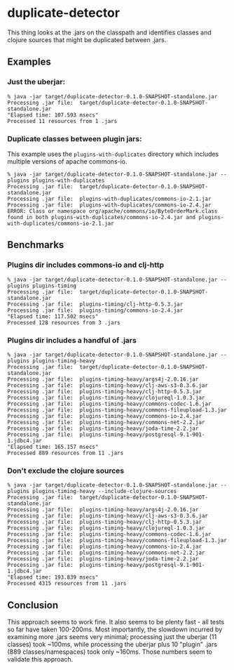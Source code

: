duplicate-detector
==================
This thing looks at the .jars on the classpath and identifies classes and clojure sources that might be duplicated between .jars.

## Examples
### Just the uberjar:
```
% java -jar target/duplicate-detector-0.1.0-SNAPSHOT-standalone.jar
Processing .jar file:  target/duplicate-detector-0.1.0-SNAPSHOT-standalone.jar
"Elapsed time: 107.593 msecs"
Processed 11 resources from 1 .jars
 ```
 
### Duplicate classes between plugin jars:
This example uses the `plugins-with-duplicates` directory which includes multiple versions of apache commons-io.

```
% java -jar target/duplicate-detector-0.1.0-SNAPSHOT-standalone.jar --plugins plugins-with-duplicates
Processing .jar file:  target/duplicate-detector-0.1.0-SNAPSHOT-standalone.jar
Processing .jar file:  plugins-with-duplicates/commons-io-2.1.jar
Processing .jar file:  plugins-with-duplicates/commons-io-2.4.jar
ERROR: Class or namespace org/apache/commons/io/ByteOrderMark.class found in both plugins-with-duplicates/commons-io-2.4.jar and plugins-with-duplicates/commons-io-2.1.jar
```
## Benchmarks
### Plugins dir includes commons-io and clj-http
```
% java -jar target/duplicate-detector-0.1.0-SNAPSHOT-standalone.jar --plugins plugins-timing
Processing .jar file:  target/duplicate-detector-0.1.0-SNAPSHOT-standalone.jar
Processing .jar file:  plugins-timing/clj-http-0.5.3.jar
Processing .jar file:  plugins-timing/commons-io-2.4.jar
"Elapsed time: 117.502 msecs"
Processed 128 resources from 3 .jars
```
### Plugins dir includes a handful of .jars
```
% java -jar target/duplicate-detector-0.1.0-SNAPSHOT-standalone.jar --plugins plugins-timing-heavy
Processing .jar file:  target/duplicate-detector-0.1.0-SNAPSHOT-standalone.jar
Processing .jar file:  plugins-timing-heavy/args4j-2.0.16.jar
Processing .jar file:  plugins-timing-heavy/clj-aws-s3-0.3.6.jar
Processing .jar file:  plugins-timing-heavy/clj-http-0.5.3.jar
Processing .jar file:  plugins-timing-heavy/clojureql-1.0.3.jar
Processing .jar file:  plugins-timing-heavy/commons-codec-1.6.jar
Processing .jar file:  plugins-timing-heavy/commons-fileupload-1.3.jar
Processing .jar file:  plugins-timing-heavy/commons-io-2.4.jar
Processing .jar file:  plugins-timing-heavy/commons-net-2.2.jar
Processing .jar file:  plugins-timing-heavy/joda-time-2.2.jar
Processing .jar file:  plugins-timing-heavy/postgresql-9.1-901-1.jdbc4.jar
"Elapsed time: 165.157 msecs"
Processed 889 resources from 11 .jars
```
### Don't exclude the clojure sources
```
% java -jar target/duplicate-detector-0.1.0-SNAPSHOT-standalone.jar --plugins plugins-timing-heavy --include-clojure-sources
Processing .jar file:  target/duplicate-detector-0.1.0-SNAPSHOT-standalone.jar
Processing .jar file:  plugins-timing-heavy/args4j-2.0.16.jar
Processing .jar file:  plugins-timing-heavy/clj-aws-s3-0.3.6.jar
Processing .jar file:  plugins-timing-heavy/clj-http-0.5.3.jar
Processing .jar file:  plugins-timing-heavy/clojureql-1.0.3.jar
Processing .jar file:  plugins-timing-heavy/commons-codec-1.6.jar
Processing .jar file:  plugins-timing-heavy/commons-fileupload-1.3.jar
Processing .jar file:  plugins-timing-heavy/commons-io-2.4.jar
Processing .jar file:  plugins-timing-heavy/commons-net-2.2.jar
Processing .jar file:  plugins-timing-heavy/joda-time-2.2.jar
Processing .jar file:  plugins-timing-heavy/postgresql-9.1-901-1.jdbc4.jar
"Elapsed time: 193.839 msecs"
Processed 4315 resources from 11 .jars
```
## Conclusion
This approach seems to work fine.  It also seems to be plenty fast - all tests so far have taken 100-200ms.  Most importantly, the slowdown incurred by examining more .jars seems very minimal; processing just the uberjar (11 classes) took ~100ms, while processing the uberjar plus 10 "plugin" .jars (889 classes/namespaces) took only ~160ms.  Those numbers seem to validate this approach.